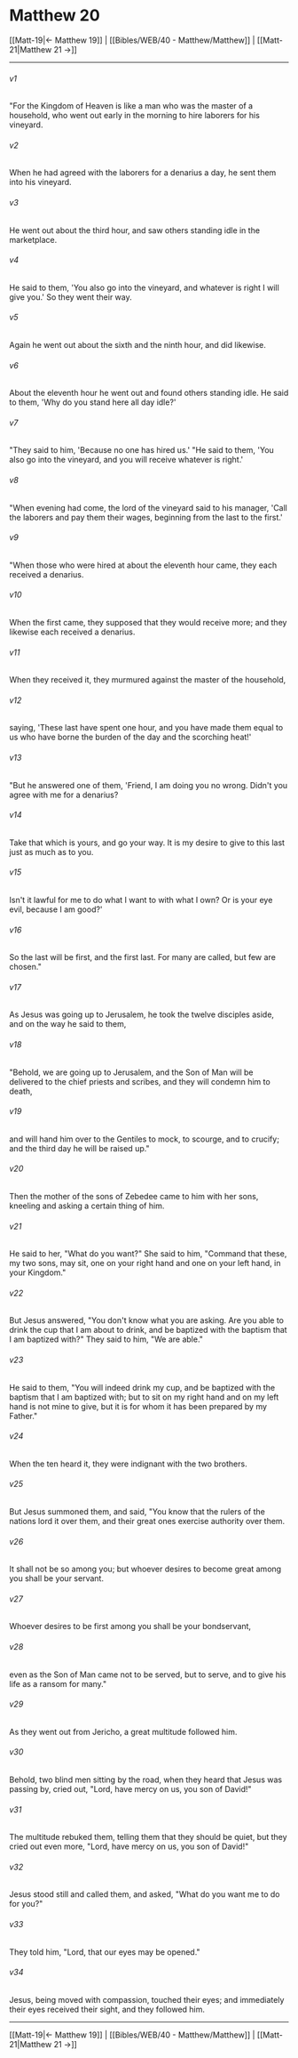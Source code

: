 # Matthew 20

[[Matt-19|← Matthew 19]] | [[Bibles/WEB/40 - Matthew/Matthew]] | [[Matt-21|Matthew 21 →]]
***



###### v1 
"For the Kingdom of Heaven is like a man who was the master of a household, who went out early in the morning to hire laborers for his vineyard. 

###### v2 
When he had agreed with the laborers for a denarius a day, he sent them into his vineyard. 

###### v3 
He went out about the third hour, and saw others standing idle in the marketplace. 

###### v4 
He said to them, 'You also go into the vineyard, and whatever is right I will give you.' So they went their way. 

###### v5 
Again he went out about the sixth and the ninth hour, and did likewise. 

###### v6 
About the eleventh hour he went out and found others standing idle. He said to them, 'Why do you stand here all day idle?' 

###### v7 
"They said to him, 'Because no one has hired us.' "He said to them, 'You also go into the vineyard, and you will receive whatever is right.' 

###### v8 
"When evening had come, the lord of the vineyard said to his manager, 'Call the laborers and pay them their wages, beginning from the last to the first.' 

###### v9 
"When those who were hired at about the eleventh hour came, they each received a denarius. 

###### v10 
When the first came, they supposed that they would receive more; and they likewise each received a denarius. 

###### v11 
When they received it, they murmured against the master of the household, 

###### v12 
saying, 'These last have spent one hour, and you have made them equal to us who have borne the burden of the day and the scorching heat!' 

###### v13 
"But he answered one of them, 'Friend, I am doing you no wrong. Didn't you agree with me for a denarius? 

###### v14 
Take that which is yours, and go your way. It is my desire to give to this last just as much as to you. 

###### v15 
Isn't it lawful for me to do what I want to with what I own? Or is your eye evil, because I am good?' 

###### v16 
So the last will be first, and the first last. For many are called, but few are chosen." 

###### v17 
As Jesus was going up to Jerusalem, he took the twelve disciples aside, and on the way he said to them, 

###### v18 
"Behold, we are going up to Jerusalem, and the Son of Man will be delivered to the chief priests and scribes, and they will condemn him to death, 

###### v19 
and will hand him over to the Gentiles to mock, to scourge, and to crucify; and the third day he will be raised up." 

###### v20 
Then the mother of the sons of Zebedee came to him with her sons, kneeling and asking a certain thing of him. 

###### v21 
He said to her, "What do you want?" She said to him, "Command that these, my two sons, may sit, one on your right hand and one on your left hand, in your Kingdom." 

###### v22 
But Jesus answered, "You don't know what you are asking. Are you able to drink the cup that I am about to drink, and be baptized with the baptism that I am baptized with?" They said to him, "We are able." 

###### v23 
He said to them, "You will indeed drink my cup, and be baptized with the baptism that I am baptized with; but to sit on my right hand and on my left hand is not mine to give, but it is for whom it has been prepared by my Father." 

###### v24 
When the ten heard it, they were indignant with the two brothers. 

###### v25 
But Jesus summoned them, and said, "You know that the rulers of the nations lord it over them, and their great ones exercise authority over them. 

###### v26 
It shall not be so among you; but whoever desires to become great among you shall be your servant. 

###### v27 
Whoever desires to be first among you shall be your bondservant, 

###### v28 
even as the Son of Man came not to be served, but to serve, and to give his life as a ransom for many." 

###### v29 
As they went out from Jericho, a great multitude followed him. 

###### v30 
Behold, two blind men sitting by the road, when they heard that Jesus was passing by, cried out, "Lord, have mercy on us, you son of David!" 

###### v31 
The multitude rebuked them, telling them that they should be quiet, but they cried out even more, "Lord, have mercy on us, you son of David!" 

###### v32 
Jesus stood still and called them, and asked, "What do you want me to do for you?" 

###### v33 
They told him, "Lord, that our eyes may be opened." 

###### v34 
Jesus, being moved with compassion, touched their eyes; and immediately their eyes received their sight, and they followed him.

***
[[Matt-19|← Matthew 19]] | [[Bibles/WEB/40 - Matthew/Matthew]] | [[Matt-21|Matthew 21 →]]
